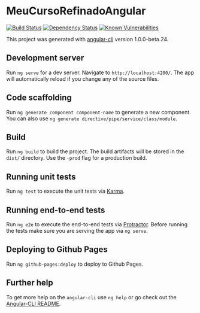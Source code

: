 # MeuCursoRefinadoAngular
[![Build Status](https://travis-ci.org/codigorefinado/curso-refinado-angular.svg?branch=master)](https://travis-ci.org/codigorefinado/curso-refinado-angular)
[![Dependency Status](https://david-dm.org/codigorefinado/curso-refinado-angular.svg)](https://david-dm.org/codigorefinado/curso-refinado-angular)
[![Known Vulnerabilities](https://snyk.io/test/github/codigorefinado/curso-refinado-angular/badge.svg)](https://snyk.io/test/github/codigorefinado/curso-refinado-angular)


This project was generated with [angular-cli](https://github.com/angular/angular-cli) version 1.0.0-beta.24.

## Development server
Run `ng serve` for a dev server. Navigate to `http://localhost:4200/`. The app will automatically reload if you change any of the source files.

## Code scaffolding

Run `ng generate component component-name` to generate a new component. You can also use `ng generate directive/pipe/service/class/module`.

## Build

Run `ng build` to build the project. The build artifacts will be stored in the `dist/` directory. Use the `-prod` flag for a production build.

## Running unit tests

Run `ng test` to execute the unit tests via [Karma](https://karma-runner.github.io).

## Running end-to-end tests

Run `ng e2e` to execute the end-to-end tests via [Protractor](http://www.protractortest.org/).
Before running the tests make sure you are serving the app via `ng serve`.

## Deploying to Github Pages

Run `ng github-pages:deploy` to deploy to Github Pages.

## Further help

To get more help on the `angular-cli` use `ng help` or go check out the [Angular-CLI README](https://github.com/angular/angular-cli/blob/master/README.md).
